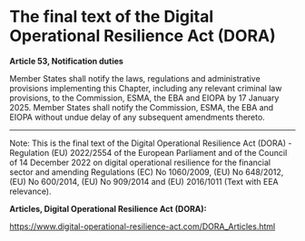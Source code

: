 



# The final text of the Digital Operational Resilience Act (DORA)


  

**Article 53, Notification duties**


  

 Member States shall notify the laws, regulations and administrative provisions implementing this Chapter, including any relevant criminal law provisions, to the Commission, ESMA, the EBA and EIOPA by 17 January 2025. Member States shall notify the Commission, ESMA, the EBA and EIOPA without undue delay of any subsequent amendments thereto.


  



---


 Note: This is the final text of the Digital Operational Resilience Act (DORA) - Regulation (EU) 2022/2554 of the European Parliament and of the Council of 14 December 2022 on digital operational resilience for the financial sector and amending Regulations (EC) No 1060/2009, (EU) No 648/2012, (EU) No 600/2014, (EU) No 909/2014 and (EU) 2016/1011 (Text with EEA relevance).


  

 **Articles, Digital Operational Resilience Act (DORA):** 


<https://www.digital-operational-resilience-act.com/DORA_Articles.html>





